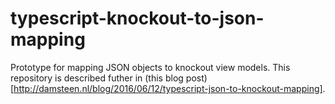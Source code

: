 # typescript-knockout-to-json-mapping
Prototype for mapping JSON objects to knockout view models. This repository is described futher in (this blog post)[http://damsteen.nl/blog/2016/06/12/typescript-json-to-knockout-mapping].
